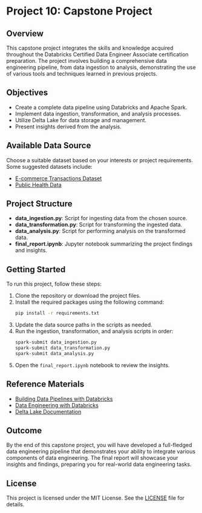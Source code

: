 # Project 10: Capstone Project

## Overview

This capstone project integrates the skills and knowledge acquired throughout the Databricks Certified Data Engineer Associate certification preparation. The project involves building a comprehensive data engineering pipeline, from data ingestion to analysis, demonstrating the use of various tools and techniques learned in previous projects.

## Objectives

- Create a complete data pipeline using Databricks and Apache Spark.
- Implement data ingestion, transformation, and analysis processes.
- Utilize Delta Lake for data storage and management.
- Present insights derived from the analysis.

## Available Data Source

Choose a suitable dataset based on your interests or project requirements. Some suggested datasets include:

- [E-commerce Transactions Dataset](https://www.kaggle.com/datasets/mkechinov/ecommerce-data)
- [Public Health Data](https://www.kaggle.com/datasets/kaushiksuresh147/healthcare-data)

## Project Structure

- **data_ingestion.py**: Script for ingesting data from the chosen source.
- **data_transformation.py**: Script for transforming the ingested data.
- **data_analysis.py**: Script for performing analysis on the transformed data.
- **final_report.ipynb**: Jupyter notebook summarizing the project findings and insights.

## Getting Started

To run this project, follow these steps:

1. Clone the repository or download the project files.
2. Install the required packages using the following command:
   ```bash
   pip install -r requirements.txt
   ```
3. Update the data source paths in the scripts as needed.
4. Run the ingestion, transformation, and analysis scripts in order:
   ```bash
   spark-submit data_ingestion.py
   spark-submit data_transformation.py
   spark-submit data_analysis.py
   ```
5. Open the `final_report.ipynb` notebook to review the insights.

## Reference Materials

- [Building Data Pipelines with Databricks](https://www.databricks.com/solutions/data-pipelines)
- [Data Engineering with Databricks](https://www.databricks.com/solutions/data-engineering)
- [Delta Lake Documentation](https://docs.delta.io/latest/index.html)

## Outcome

By the end of this capstone project, you will have developed a full-fledged data engineering pipeline that demonstrates your ability to integrate various components of data engineering. The final report will showcase your insights and findings, preparing you for real-world data engineering tasks.

## License

This project is licensed under the MIT License. See the [LICENSE](../../LICENSE) file for details.
